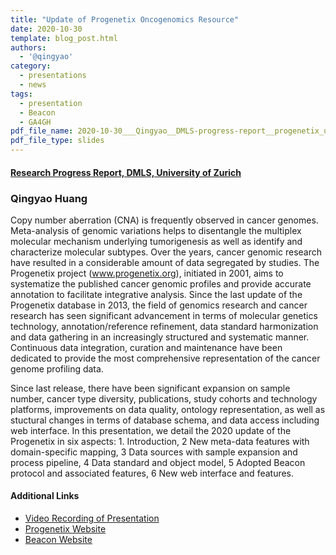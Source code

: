 ```yaml
---
title: "Update of Progenetix Oncogenomics Resource"
date: 2020-10-30
template: blog_post.html 
authors:
  - '@qingyao'
category:
  - presentations
  - news
tags:
  - presentation
  - Beacon
  - GA4GH
pdf_file_name: 2020-10-30___Qingyao__DMLS-progress-report__progenetix_update.pdf
pdf_file_type: slides
---
```


#### [Research Progress Report, DMLS, University of Zurich](https://www.mls.uzh.ch/en/seminars.html)
### Qingyao Huang

Copy number aberration (CNA) is frequently observed in cancer genomes. Meta-analysis of genomic variations helps to disentangle the multiplex molecular mechanism underlying tumorigenesis as well as identify and characterize molecular subtypes. Over the years, cancer genomic research have resulted in a considerable amount of data segregated by studies. The Progenetix project (www.progenetix.org), initiated in 2001, aims to systematize the published cancer genomic profiles and provide accurate annotation to facilitate integrative analysis. Since the last update of the Progenetix database in 2013, the field of genomics research and cancer research has seen significant advancement in terms of molecular genetics technology, annotation/reference refinement, data standard harmonization and data gathering in an increasingly structured and systematic manner. Continuous data integration, curation and maintenance have been dedicated to provide the most comprehensive representation of the cancer genome profiling data. 

Since last release, there have been significant expansion on sample number, cancer type diversity, publications, study cohorts and technology platforms, improvements on data quality, ontology representation, as well as stuctural changes in terms of database schema, and data access including web interface. In this presentation, we detail the 2020 update of the Progenetix in six aspects: 1. Introduction, 2 New meta-data features with domain-specific mapping, 3 Data sources with sample expansion and process pipeline, 4 Data standard and object model, 5 Adopted Beacon protocol and associated features, 6 New web interface and features. 

#### Additional Links
* [Video Recording of Presentation](https://progenetix.org/storage-ext/2020-10-30___Qingyao__DMLS_progress_report_recording.mp4)
* [Progenetix Website](http://progenetix.org)
* [Beacon Website](http://beacon-project.io)


